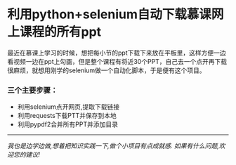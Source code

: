 # 利用python+selenium自动下载慕课网上课程的所有ppt
最近在慕课上学习的时候，想把每小节的ppt下载下来放在平板里，这样方便一边看视频一边在ppt上勾画，但是整个课程有将近30个PPT，自己去一个点开再下载很麻烦，就想用刚学的selenium做一个自动化脚本，于是便有这个项目。
### 三个主要步骤：
- 利用selenium点开网页,提取下载链接
- 利用requests下载PTT并保存到本地
- 利用pypdf2合并所有PPT并添加目录
---
*我也是边学边做,想着把知识实践一下,做个小项目有点成就感.  如果有什么问题,欢迎您的建议!*
